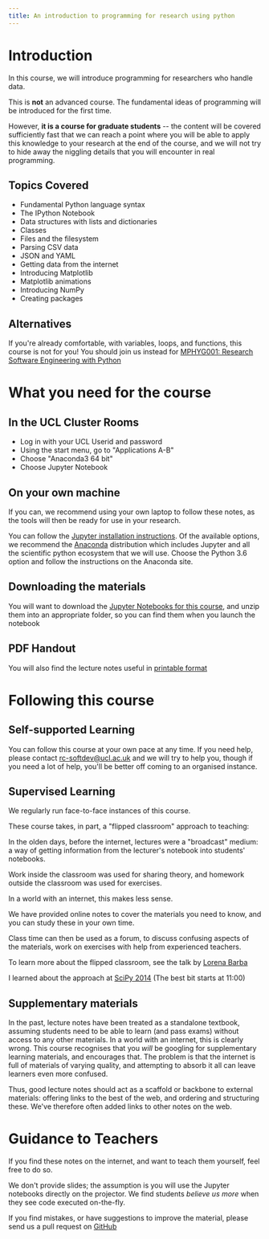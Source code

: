 ```yaml
---
title: An introduction to programming for research using python
---
```


Introduction
======

In this course, we will introduce programming for researchers who handle data.

This is **not** an advanced course. The fundamental ideas of programming will
be introduced for the first time.

However, **it is a course for graduate students** -- the content will be covered
sufficiently fast that we can reach a point where
you will be able to apply this knowledge to your
research at the end of the course, and we will not try to hide away the
niggling details that you will encounter in real programming.

Topics Covered
-------------

* Fundamental Python language syntax
* The IPython Notebook
* Data structures with lists and dictionaries
* Classes
* Files and the filesystem
* Parsing CSV data
* JSON and YAML
* Getting data from the internet
* Introducing Matplotlib
* Matplotlib animations
* Introducing NumPy
* Creating packages

Alternatives
-----------

If you're already comfortable, with variables, loops, and functions, this course is not for you!
You should join us instead for [MPHYG001: Research Software Engineering with Python](http://github-pages.ucl.ac.uk/rsd-engineeringcourse/)

What you need for the course
===============

In the UCL Cluster Rooms
-----------------------

* Log in with your UCL Userid and password
* Using the start menu, go to "Applications A-B"
* Choose "Anaconda3 64 bit"
* Choose Jupyter Notebook

On your own machine
------------------

If you can, we recommend using your own laptop to follow these notes, as the tools will
then be ready for use in your research.

You can follow the [Jupyter installation instructions](http://jupyter.org/install.html).
Of the available options, we recommend the [Anaconda](http://continuum.io/downloads) distribution which
includes Jupyter and all the scientific python ecosystem that we will use. Choose the Python 3.6 option and
follow the instructions on the Anaconda site.

Downloading the materials
-----------------------

You will want to download the [Jupyter Notebooks for this course](notebooks.zip), and unzip them into
an appropriate folder, so you can find them when you launch the notebook

PDF Handout
----------

You will also find the lecture notes useful in [printable format](notes.pdf)

Following this course
===========

Self-supported Learning
----------------------

You can follow this course at your own pace at any time. If you need help, please contact
rc-softdev@ucl.ac.uk and we will try to help you, though if you need a lot of help, you'll
be better off coming to an organised instance.

Supervised Learning
------------------

We regularly run face-to-face instances of this course.

These course takes, in part, a "flipped classroom" approach to teaching:

In the olden days, before the internet, lectures were a "broadcast" medium: a way of getting
information from the lecturer's notebook into students' notebooks.

Work inside the classroom was used for sharing theory, and homework outside the classroom was used for exercises.

In a world with an internet, this makes less sense.

We have provided online notes to cover the materials you need to know, and you can study these in your own time.

Class time can then be used as a forum, to discuss confusing aspects of the materials, work on exercises
with help from experienced teachers.

To learn more about the flipped classroom, see the talk by [Lorena Barba](http://ed.ted.com/on/HXvovdK8)

I learned about the approach at [SciPy 2014](https://www.youtube.com/watch?v=TWxwKDT88GU) (The best bit starts at 11:00)

Supplementary materials
-----------------------

In the past, lecture notes have been treated as a standalone textbook, assuming students need to be able to learn
(and pass exams) without access to any other materials. In a world with an internet, this is clearly wrong.
This course recognises that you *will* be googling for supplementary learning materials, and encourages that.
The problem is that the internet is full of materials of varying quality, and attempting to absorb it all
can leave learners even more confused.

Thus, good lecture notes should act as a scaffold or backbone to external materials: offering links to
the best of the web, and ordering and structuring these. We've therefore often added links to
other notes on the web.

Guidance to Teachers
===========

If you find these notes on the internet, and want to teach them yourself, feel free to do so.

We don't provide slides; the assumption is you will use the Jupyter notebooks directly on the projector.
We find students *believe us more* when they see code executed on-the-fly.

If you find mistakes, or have suggestions to improve the material, please send us a pull request
on [GitHub](https://github.com/UCL-RITS/doctoral-programming-intro)
